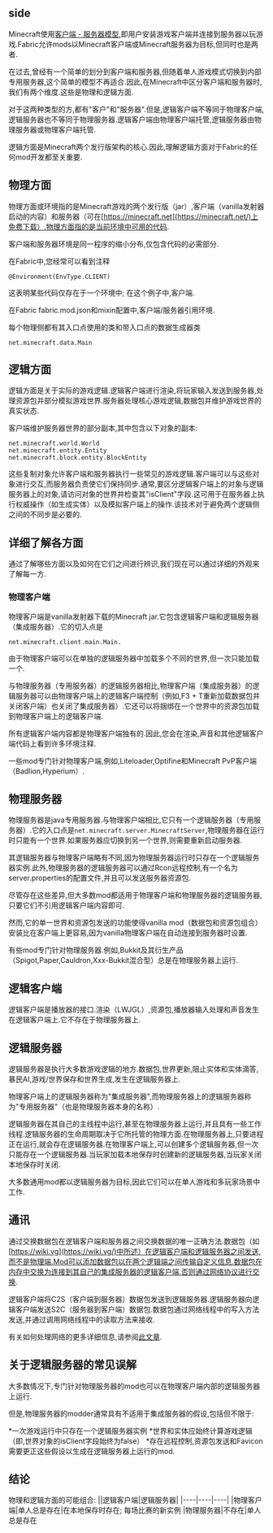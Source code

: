 ## side
Minecraft使用[客户端 - 服务器模型](https://en.wikipedia.org/wiki/Client%E2%80%93server_model),即用户安装游戏客户端并连接到服务器以玩游戏.Fabric允许mods以Minecraft客户端或Minecraft服务器为目标,但同时也是两者.

在过去,曾经有一个简单的划分到客户端和服务器,但随着单人游戏模式切换到内部专用服务器,这个简单的模型不再适合.因此,在Minecraft中区分客户端和服务器时,我们有两个维度.这些是物理和逻辑方面.

对于这两种类型的方,都有"客户"和"服务器".但是,逻辑客户端不等同于物理客户端,逻辑服务器也不等同于物理服务器.逻辑客户端由物理客户端托管,逻辑服务器由物理服务器或物理客户端托管.

逻辑方面是Minecraft两个发行版架构的核心.因此,理解逻辑方面对于Fabric的任何mod开发都至关重要.

## 物理方面

物理方面或环境指的是Minecraft游戏的两个发行版（jar）,客户端（vanilla发射器启动的内容）和服务器（可在[https://minecraft.net](https://minecraft.net/)上免费下载）.物理方面指的是当前环境中可用的代码.

客户端和服务器环境是同一程序的缩小分布,仅包含代码的必需部分.

在Fabric中,您经常可以看到注释
``` key
@Environment(EnvType.CLIENT)
```
这表明某些代码仅存在于一个环境中; 在这个例子中,客户端.

在Fabric fabric.mod.json和mixin配置中,客户端/服务器引用环境.

每个物理侧都有其入口点使用的类和带入口点的数据生成器类
``` key
net.minecraft.data.Main
```

## 逻辑方面
逻辑方面是关于实际的游戏逻辑.逻辑客户端进行渲染,将玩家输入发送到服务器,处理资源包并部分模拟游戏世界.服务器处理核心游戏逻辑,数据包并维护游戏世界的真实状态.

客户端维护服务器世界的部分副本,其中包含以下对象的副本:
``` key
net.minecraft.world.World 
net.minecraft.entity.Entity 
net.minecraft.block.entity.BlockEntity
```
这些复制对象允许客户端和服务器执行一些常见的游戏逻辑.客户端可以与这些对象进行交互,而服务器负责使它们保持同步.通常,要区分逻辑客户端上的对象与逻辑服务器上的对象,请访问对象的世界并检查其"isClient"字段.这可用于在服务器上执行权威操作（如生成实体）以及模拟客户端上的操作.该技术对于避免两个逻辑侧之间的不同步是必要的.
## 详细了解各方面
通过了解哪些方面以及如何在它们之间进行辨识,我们现在可以通过详细的外观来了解每一方.

### 物理客户端
物理客户端是vanilla发射器下载的Minecraft jar.它包含逻辑客户端和逻辑服务器（集成服务器）.它的切入点是
``` key
net.minecraft.client.main.Main.
```

由于物理客户端可以在单独的逻辑服务器中加载多个不同的世界,但一次只能加载一个.

与物理服务器（专用服务器）的逻辑服务器相比,物理客户端（集成服务器）的逻辑服务器可以由物理客户端上的逻辑客户端控制（例如,F3 + T重新加载数据包并关闭客户端）也关闭了集成服务器）.它还可以将捆绑在一个世界中的资源包加载到物理客户端上的逻辑客户端.

所有逻辑客户端内容都是物理客户端独有的.因此,您会在渲染,声音和其他逻辑客户端代码上看到许多环境注释.

一些mod专门针对物理客户端,例如,Liteloader,Optifine和Minecraft PvP客户端（Badlion,Hyperium）.

## 物理服务器
物理服务器是java专用服务器.与物理客户端相比,它只有一个逻辑服务器（专用服务器）.它的入口点是`net.minecraft.server.MinecraftServer`,物理服务器在运行时只能有一个世界.如果服务器应切换到另一个世界,则需要重新启动服务器.

其逻辑服务器与物理客户端略有不同,因为物理服务器运行时只存在一个逻辑服务器实例.此外,物理服务器的逻辑服务器可以通过Rcon远程控制,有一个名为server.properties的配置文件,并且可以发送服务器资源包.

尽管存在这些差异,但大多数mod都适用于物理客户端和物理服务器的逻辑服务器,只要它们不引用逻辑客户端内容即可.

然而,它的单一世界和资源包发送的功能使得vanilla mod（数据包和资源包组合）安装比在客户端上更容易,因为vanilla物理客户端在自动连接到服务器时设置.

有些mod专门针对物理服务器.例如,Bukkit及其衍生产品（Spigot,Paper,Cauldron,Xxx-Bukkit混合型）总是在物理服务器上运行.

## 逻辑客户端
逻辑客户端是播放器的接口.渲染（LWJGL）,资源包,播放器输入处理和声音发生在逻辑客户端上.它不存在于物理服务器上.

## 逻辑服务器
逻辑服务器是执行大多数游戏逻辑的地方.数据包,世界更新,阻止实体和实体滴答,暴民AI,游戏/世界保存和世界生成,发生在逻辑服务器上.

物理客户端上的逻辑服务器称为"集成服务器",而物理服务器上的逻辑服务器称为"专用服务器"（也是物理服务器本身的名称）.

逻辑服务器在其自己的主线程中运行,甚至在物理服务器上运行,并且具有一些工作线程.逻辑服务器的生命周期取决于它所托管的物理方面.在物理服务器上,只要进程正在运行,就会存在逻辑服务器.在物理客户端上,可以创建多个逻辑服务器,但一次只能存在一个逻辑服务器.当玩家加载本地保存时创建新的逻辑服务器,当玩家关闭本地保存时关闭.

大多数通用mod都以逻辑服务器为目标,因此它们可以在单人游戏和多玩家场景中工作.

## 通讯
通过交换数据包在逻辑客户端和服务器之间交换数据的唯一正确方法.数据包（如[https://wiki.vg](https://wiki.vg/)中所述）在逻辑客户端和逻辑服务器之间发送,而不是物理端.Mod可以添加数据包以在两个逻辑端之间传输自定义信息.数据包在内存中交换为连接到其自己的集成服务器的逻辑客户端,否则通过网络协议进行交换.

逻辑客户端将C2S（客户端到服务器）数据包发送到逻辑服务器.逻辑服务器向逻辑客户端发送S2C（服务器到客户端）数据包.数据包通过网络线程中的写入方法发送,并通过调用网络线程中的读取方法来接收.

有关如何处理网络的更多详细信息,请参阅[此文章](https://fabricmc.net/wiki/tutorial:networking).

## 关于逻辑服务器的常见误解
大多数情况下,专门针对物理服务器的mod也可以在物理客户端内部的逻辑服务器上运行.

但是,物理服务器的modder通常具有不适用于集成服务器的假设,包括但不限于:

*一次游戏运行中只存在一个逻辑服务器实例
*世界和实体应始终计算游戏逻辑（即,世界对象的isClient字段始终为false）
*存在远程控制,资源包发送和Favicon
需要更正这些假设以生成在逻辑服务器上运行的mod.
## 结论
物理和逻辑方面的可能组合:
||逻辑客户端|逻辑服务器|
|----|----|----|
|物理客户端|单人总是存在|在本地保存时存在; 每场比赛的新实例
|物理服务器|不存在|单人总是存在